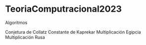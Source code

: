 # TeoriaComputracional2023
Algoritmos

Conjetura de Collatz
Constante de Kaprekar
Multiplicación Egipcia
Multiplicación Rusa

